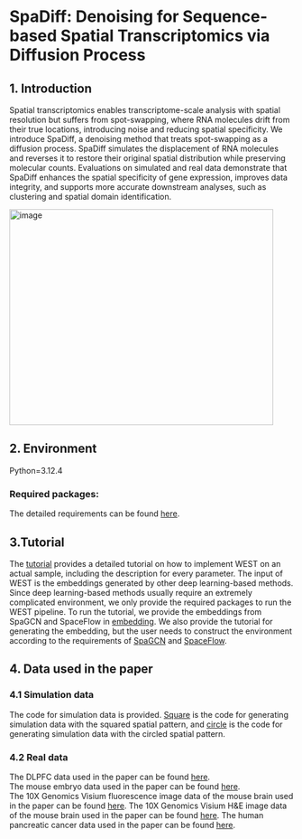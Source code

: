 # SpaDiff: Denoising for Sequence-based Spatial Transcriptomics via Diffusion Process

## 1. Introduction 
Spatial transcriptomics enables transcriptome-scale analysis with spatial resolution but suffers from spot-swapping, 
where RNA molecules drift from their true locations, introducing noise and reducing spatial specificity. We introduce SpaDiff, 
a denoising method that treats spot-swapping as a diffusion process. 
SpaDiff simulates the displacement of RNA molecules and reverses it to restore their original spatial distribution while preserving molecular counts. 
Evaluations on simulated and real data demonstrate that SpaDiff enhances the spatial specificity of gene expression, improves data integrity, 
and supports more accurate downstream analyses, such as clustering and spatial domain identification.

<img width="468" height="382" alt="image" src="https://github.com/user-attachments/assets/b5213986-0adf-4b89-9712-761ee988c169" />


## 2. Environment 
Python=3.12.4 
### Required packages: 
The detailed requirements can be found [here](https://github.com/JiazhangCai/WEST/blob/main/requirements.txt).

## 3.Tutorial 
The [tutorial](https://github.com/JiazhangCai/SpaDiff/blob/main/tutorial.ipynb) provides a detailed tutorial on how to implement
WEST on an actual sample, including the description for every parameter. The input of WEST is the embeddings generated by other deep learning-based 
methods. Since deep learning-based methods usually require an extremely complicated environment, we only provide the required packages to run the WEST pipeline. To run the tutorial, we provide the embeddings from SpaGCN and SpaceFlow in [embedding](https://github.com/JiazhangCai/WEST/tree/main/embedding). We also provide the tutorial for generating the embedding, but the user needs to construct the environment according to the requirements of [SpaGCN](https://github.com/jianhuupenn/SpaGCN) and [SpaceFlow](https://github.com/hongleir/SpaceFlow).

## 4. Data used in the paper 

### 4.1 Simulation data

The code for simulation data is provided. [Square](https://github.com/JiazhangCai/WEST/blob/main/simulation/simulation_square.R) is the code 
for generating simulation data with the squared spatial pattern, and [circle](https://github.com/JiazhangCai/WEST/blob/main/simulation/simulation_circle.R) 
is the code for generating simulation data with the circled spatial pattern.

### 4.2 Real data

The DLPFC data used in the paper can be found [here](http://research.libd.org/spatialLIBD/).     
The mouse embryo data used in the paper can be found [here](https://crukci.shinyapps.io/SpatialMouseAtlas/).  
The 10X Genomics Visium fluorescence image data of the mouse brain used in the paper can be found 
[here](https://support.10xgenomics.com/spatial-gene-expression/datasets).
The 10X Genomics Visium H&E image data of the mouse brain used in the paper can be found 
[here](https://support.10xgenomics.com/spatial-gene-expression/datasets).
The human pancreatic cancer data used in the paper can be found [here](https://www.ncbi.nlm.nih.gov/geo/query/acc.cgi?acc=GSE111672).
 
